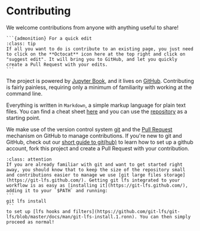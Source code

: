 # Contributing

We welcome contributions from anyone with anything useful to share!

````{margin}
```{admonition} For a quick edit
:class: tip
If all you want to do is contribute to an existing page, you just need to click on the **Octocat** icon here at the top right and click on "suggest edit". It will bring you to GitHub, and let you quickly create a Pull Request with your edits.
```
````

The project is powered by [Jupyter Book](https://jupyterbook.org/intro.html), and it lives on [GitHub](https://github.com/teamtomo/teamtomo.github.io). Contributing is fairly painless, requiring only a minimum of familiarity with working at the command line.

Everything is written in `Markdown`, a simple markup language for plain text files. You can find a cheat sheet [here](https://www.markdownguide.org/cheat-sheet/) and you can use the 
[repository](https://github.com/teamtomo/teamtomo.github.io) as a starting point.

We make use of the version control system [git](https://git-scm.com/) and the 
[Pull Request](https://docs.github.com/en/free-pro-team@latest/github/collaborating-with-issues-and-pull-requests/about-pull-requests) mechanism on GitHub to manage contributions. If you're new to git and GitHub, check out our [short guide to git(hub)](git_guide) to learn how to set up a github account, fork this project and create a Pull Request with your contribution.

````{admonition} Images and large files
:class: attention
If you are already familiar with git and want to get started right away, you should know that to keep the size of the repository small and contributions easier to manage we use [git large files storage](https://git-lfs.github.com/). Getting git lfs integrated to your workflow is as easy as [installing it](https://git-lfs.github.com/), adding it to your `$PATH` and running:
```
git lfs install
```
to set up [lfs hooks and filters](https://github.com/git-lfs/git-lfs/blob/master/docs/man/git-lfs-install.1.ronn). You can then simply proceed as normal!
````
